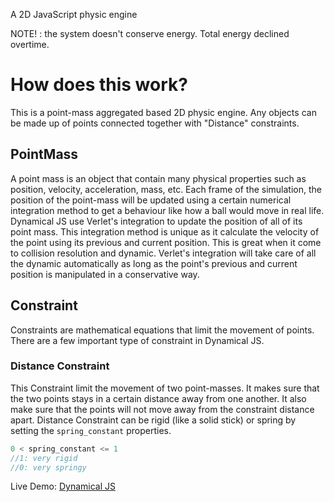 A 2D JavaScript physic engine

NOTE! : the system doesn't conserve energy. Total energy declined overtime.

# How does this work?

This is a point-mass aggregated based 2D physic engine. Any objects can be made up of points connected together with "Distance" constraints.

## PointMass

A point mass is an object that contain many physical properties such as position, velocity, acceleration, mass, etc. Each frame of the simulation, the position of the point-mass will be updated using a certain numerical integration method to get a behaviour like how a ball would move in real life. Dynamical JS use Verlet's integration to update the position of all of its point mass. This integration method is unique as it calculate the velocity of the point using its previous and current position. This is great when it come to collision resolution and dynamic. Verlet's integration will take care of all the dynamic automatically as long as the point's previous and current position is manipulated in a conservative way. 

## Constraint
Constraints are mathematical equations that limit the movement of points. There are a few important type of constraint in Dynamical JS.

### Distance Constraint
This Constraint limit the movement of two point-masses. It makes sure that the two points stays in a certain distance away from one another. It also make sure that the points will not move away from the constraint distance apart. Distance Constraint can be rigid (like a solid stick) or spring by setting the `spring_constant` properties.

```js
0 < spring_constant <= 1
//1: very rigid
//0: very springy
```

Live Demo: [Dynamical JS](https://dynamical.netlify.app/)
